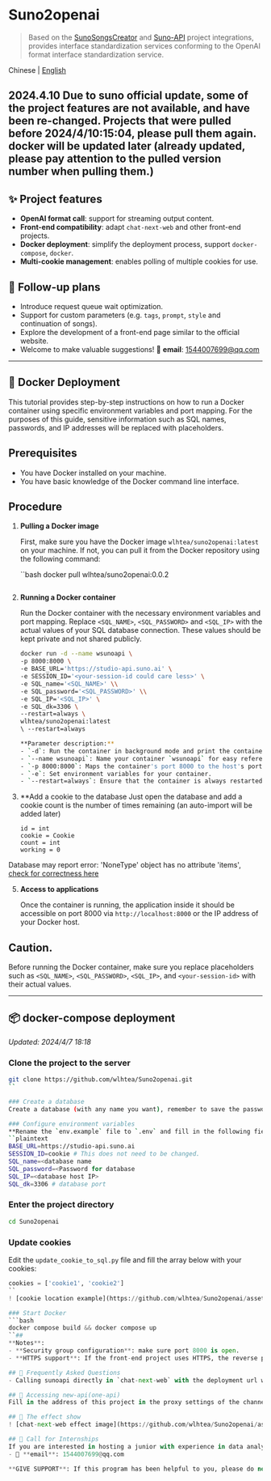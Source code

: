 # Suno2openai
> Based on the [SunoSongsCreator](https://github.com/yihong0618/SunoSongsCreator) and [Suno-API](https://github.com/SunoAI-API/Suno-API) project integrations, provides interface standardization services conforming to the OpenAI format interface standardization service.

Chinese | [English](https://github.com/wlhtea/Suno2openai/blob/main/README_en.md)

## 2024.4.10 Due to suno official update, some of the project features are not available, and have been re-changed. Projects that were pulled before 2024/4/10:15:04, please pull them again. docker will be updated later (already updated, please pay attention to the pulled version number when pulling them.)

## ✨ Project features
- **OpenAI format call**: support for streaming output content.
- **Front-end compatibility**: adapt `chat-next-web` and other front-end projects.
- **Docker deployment**: simplify the deployment process, support `docker-compose`, `docker`.
- **Multi-cookie management**: enables polling of multiple cookies for use.

## 🚀 Follow-up plans
- Introduce request queue wait optimization.
- Support for custom parameters (e.g. `tags`, `prompt`, `style` and continuation of songs).
- Explore the development of a front-end page similar to the official website.
- Welcome to make valuable suggestions! 📧 **email**: 1544007699@qq.com
  
---

## 🫙 Docker Deployment

This tutorial provides step-by-step instructions on how to run a Docker container using specific environment variables and port mapping. For the purposes of this guide, sensitive information such as SQL names, passwords, and IP addresses will be replaced with placeholders.

## Prerequisites

- You have Docker installed on your machine.
- You have basic knowledge of the Docker command line interface.

## Procedure

1. **Pulling a Docker image**

   First, make sure you have the Docker image `wlhtea/suno2openai:latest` on your machine. If not, you can pull it from the Docker repository using the following command:

   ``bash
   docker pull wlhtea/suno2openai:0.0.2
   ```

2. **Running a Docker container**

   Run the Docker container with the necessary environment variables and port mapping. Replace `<SQL_NAME>`, `<SQL_PASSWORD>` and `<SQL_IP>` with the actual values of your SQL database connection. These values should be kept private and not shared publicly.

   ```bash
   docker run -d --name wsunoapi \
   -p 8000:8000 \
   -e BASE_URL='https://studio-api.suno.ai' \
   -e SESSION_ID='<your-session-id could care less>' \
   -e SQL_name='<SQL_NAME>' \\
   -e SQL_password='<SQL_PASSWORD>' \\
   -e SQL_IP='<SQL_IP>' \
   -e SQL_dk=3306 \
   --restart=always \
   wlhtea/suno2openai:latest
   \ --restart=always

   **Parameter description:**
   - `-d`: Run the container in background mode and print the container ID.
   - `--name wsunoapi`: Name your container `wsunoapi` for easy referencing.
   - `-p 8000:8000`: Maps the container's port 8000 to the host's port 8000.
   - `-e`: Set environment variables for your container.
   - `--restart=always`: Ensure that the container is always restarted, unless stopped manually.

3. **Add a cookie to the database
   Just open the database and add a cookie count is the number of times remaining (an auto-import will be added later)
   ```mysql
   id = int
   cookie = Cookie
   count = int
   working = 0
   ```

Database may report error: 'NoneType' object has no attribute 'items', [check for correctness here](https://github.com/wlhtea/Suno2openai/issues/10)

5. **Access to applications**

   Once the container is running, the application inside it should be accessible on port 8000 via `http://localhost:8000` or the IP address of your Docker host.

## Caution.

Before running the Docker container, make sure you replace placeholders such as `<SQL_NAME>`, `<SQL_PASSWORD>`, `<SQL_IP>`, and `<your-session-id>` with their actual values.

---

## 📦 docker-compose deployment
_Updated: 2024/4/7 18:18_

### Clone the project to the server
```bash
git clone https://github.com/wlhtea/Suno2openai.git
``

### Create a database
Create a database (with any name you want), remember to save the password and make sure the database permissions are set correctly (Allow all IPs to connect or Docker container IPs only).

### Configure environment variables
**Rename the `env.example` file to `.env` and fill in the following fields:** ``plaintext
``plaintext
BASE_URL=https://studio-api.suno.ai
SESSION_ID=cookie # This does not need to be changed.
SQL_name=<database name
SQL_password=<Password for database
SQL_IP=<database host IP>
SQL_dk=3306 # database port
```

### Enter the project directory
```bash
cd Suno2openai
```

### Update cookies
Edit the ``update_cookie_to_sql.py`` file and fill the array below with your cookies:
```python
cookies = ['cookie1', 'cookie2']
``
! [cookie location example](https://github.com/wlhtea/Suno2openai/assets/115779315/6edf9969-9eb6-420f-bfcd-dbf4b282ecbf)

### Start Docker
```bash
docker compose build && docker compose up
``##
**Notes**:
- **Security group configuration**: make sure port 8000 is open.
- **HTTPS support**: If the front-end project uses HTTPS, the reverse proxy URL for this project should also use HTTPS.

## 🤔 Frequently Asked Questions
- Calling sunoapi directly in `chat-next-web` with the deployment url works, but not via `new-api`. You may need to check the source code of `new-api`.

## 🔌 Accessing new-api(one-api)
Fill in the address of this project in the proxy settings of the channel in the format: `http://<server IP>:8000`. It is recommended to use HTTPS and domain name.

## 🎉 The effect show
! [chat-next-web effect image](https://github.com/wlhtea/Suno2openai/assets/115779315/6495e840-b025-4667-82f6-19116ce71c8e)

## 💌 Call for Internships
If you are interested in hosting a junior with experience in data analytics and front-end and back-end development for an internship, please contact:
- 📧 **email**: 1544007699@qq.com

**GIVE SUPPORT**: If this program has been helpful to you, please do not hesitate to give it a star ⭐! Any kind of support and suggestions are welcome, let's improve together!

